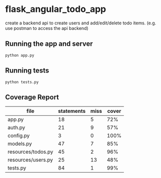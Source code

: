 # flask_angular_todo_app
create a backend api to create users and add/edit/delete todo items.  (e.g. use postman to access the api backend)

## Running the app and server
```python app.py```

## Running tests
```python tests.py```

## Coverage Report
file|statements| miss| cover|
----|----------|-----|------|
app.py|18|5|72%|
auth.py|21|9|57%|
config.py|3|0|100%|
models.py|47|7|85%|
resources/todos.py|45|2|96%|
resources/users.py|25|13|48%|
tests.py|84|1|99%|


